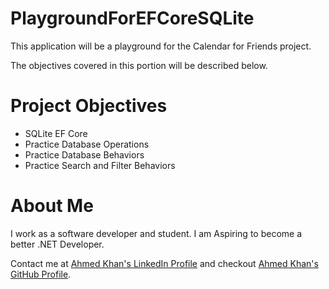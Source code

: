 # PlaygroundForEFCoreSQLite

This application will be a playground for the Calendar for Friends project. 

The objectives covered in this portion will be described below.

# Project Objectives 

* SQLite EF Core
* Practice Database Operations
* Practice Database Behaviors 
* Practice Search and Filter Behaviors

# About Me

I work as a software developer and student. I am Aspiring to become a better .NET Developer.  

Contact me at [Ahmed Khan's LinkedIn Profile](https://www.linkedin.com/in/ahmedkhansoftware/) and checkout  [Ahmed Khan's GitHub Profile](https://github.com/ahmedkhansoftware).